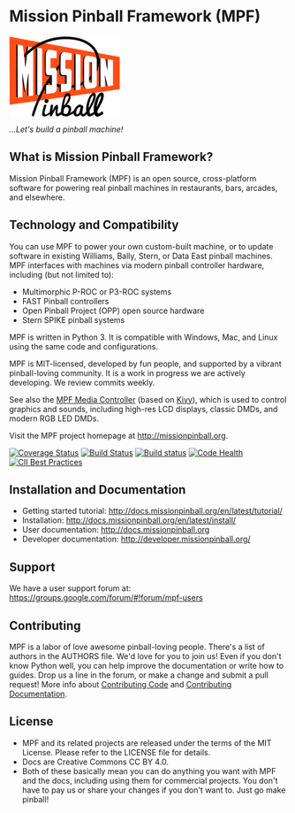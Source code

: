Mission Pinball Framework (MPF)
===============================

<img align="center" height="146" src="mpf-logo-200.png"/>

<em>...Let's build a pinball machine!</em>

What is Mission Pinball Framework?
----------------------------------

Mission Pinball Framework (MPF) is an open source, cross-platform software for powering real pinball
machines in restaurants, bars, arcades, and elsewhere.

Technology and Compatibility
----------------------------

You can use MPF to power your own custom-built machine, or to update software in existing Williams, Bally,
Stern, or Data East pinball machines. MPF interfaces with machines via modern pinball controller hardware, including (but not limited to):

* Multimorphic P-ROC or P3-ROC systems
* FAST Pinball controllers
* Open Pinball Project (OPP) open source hardware
* Stern SPIKE pinball systems

MPF is written in Python 3. It is compatible with Windows, Mac, and Linux using the same code and configurations.

MPF is MIT-licensed, developed by fun people, and supported by a vibrant pinball-loving community. It is a work in progress we are actively developing. We review commits weekly. 

See also the [MPF Media Controller](https://github.com/missionpinball/mpf-mc/) (based on [Kivy](http://kivy.org)),
which is used to control graphics and sounds, including high-res LCD displays, classic DMDs, and modern RGB LED DMDs.

Visit the MPF project homepage at http://missionpinball.org.

[![Coverage Status](https://coveralls.io/repos/missionpinball/mpf/badge.svg?branch=dev&service=github)](https://coveralls.io/github/missionpinball/mpf?branch=dev)
[![Build Status](https://travis-ci.org/missionpinball/mpf.svg?branch=dev)](https://travis-ci.org/missionpinball/mpf)
[![Build status](https://ci.appveyor.com/api/projects/status/ir15w3bo3kq19na1?svg=true)](https://ci.appveyor.com/project/toomanybrians/mpf)
[![Code Health](https://landscape.io/github/missionpinball/mpf/dev/landscape.svg?style=flat)](https://landscape.io/github/missionpinball/mpf/dev)
[![CII Best Practices](https://bestpractices.coreinfrastructure.org/projects/1687/badge)](https://bestpractices.coreinfrastructure.org/projects/1687)


Installation and Documentation
------------------------------
* Getting started tutorial: http://docs.missionpinball.org/en/latest/tutorial/
* Installation: http://docs.missionpinball.org/en/latest/install/
* User documentation: http://docs.missionpinball.org
* Developer documentation: http://developer.missionpinball.org/

Support
-------
We have a user support forum at: https://groups.google.com/forum/#!forum/mpf-users

Contributing
------------
MPF is a labor of love awesome pinball-loving people. There's a list of authors in the AUTHORS file. We'd love for you
to join us! Even if you don't know Python well, you can help improve the documentation or write how to guides. Drop us a
line in the forum, or make a change and submit a pull request! More info about [Contributing Code](http://docs.missionpinball.org/en/latest/about/contributing_to_mpf.html)
and [Contributing Documentation](http://docs.missionpinball.org/en/latest/about/contributing_to_mpf_docs.html).

License
-------
* MPF and its related projects are released under the terms of the MIT License. Please refer to the LICENSE file for details.
* Docs are Creative Commons CC BY 4.0.
* Both of these basically mean you can do anything you want with MPF and the docs, including using them for commercial
  projects. You don't have to pay us or share your changes if you don't want to. Just go make pinball!
